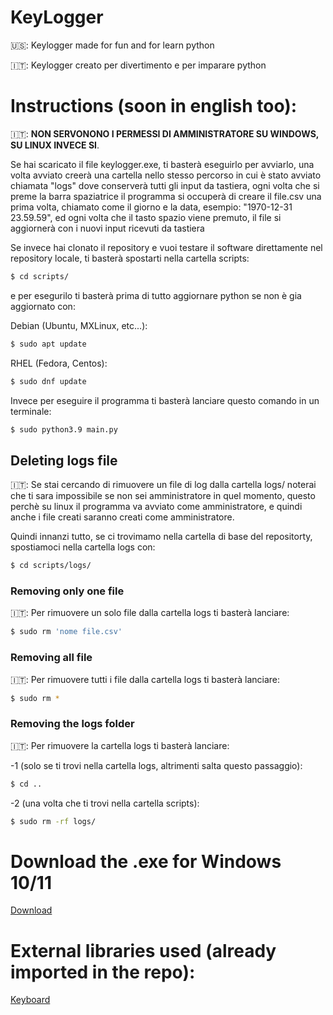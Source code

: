 # KeyLogger

🇺🇸: Keylogger made for fun and for learn python

🇮🇹: Keylogger creato per divertimento e per imparare python

# Instructions (soon in english too):

🇮🇹: **NON SERVONONO I PERMESSI DI AMMINISTRATORE SU WINDOWS, SU LINUX INVECE SI**.

Se hai scaricato il file keylogger.exe, ti basterà eseguirlo per avviarlo, una volta avviato creerà una cartella nello stesso percorso in cui è stato avviato chiamata "logs" dove conserverà tutti gli input da tastiera, ogni volta che si preme la barra spaziatrice il programma si occuperà di creare il file.csv una prima volta, chiamato come il giorno e la data, esempio: "1970-12-31 23.59.59", ed ogni volta che il tasto spazio viene premuto, il file si aggiornerà con i nuovi input ricevuti da tastiera

Se invece hai clonato il repository e vuoi testare il software direttamente nel repository locale, ti basterà spostarti nella cartella scripts: 
```sh
$ cd scripts/
```
e per esegurilo ti basterà prima di tutto aggiornare python se non è gia aggiornato con:

Debian (Ubuntu, MXLinux, etc...):
```sh
$ sudo apt update
```

RHEL (Fedora, Centos):
```sh
$ sudo dnf update
```

Invece per eseguire il programma ti basterà lanciare questo comando in un terminale:
```sh
$ sudo python3.9 main.py
```

## Deleting logs file

🇮🇹: Se stai cercando di rimuovere un file di log dalla cartella logs/ noterai che ti sara impossibile se non sei amministratore in quel momento, questo perchè su linux il programma va avviato come amministratore, e quindi anche i file creati saranno creati come amministratore.

Quindi innanzi tutto, se ci trovimamo nella cartella di base del repositorty, spostiamoci nella cartella logs con:

```sh
$ cd scripts/logs/
```

### Removing only one file

🇮🇹: Per rimuovere un solo file dalla cartella logs ti basterà lanciare:

```sh
$ sudo rm 'nome file.csv'
```

### Removing all file

🇮🇹: Per rimuovere tutti i file dalla cartella logs ti basterà lanciare:

```sh
$ sudo rm *
```

### Removing the logs folder

🇮🇹: Per rimuovere la cartella logs ti basterà lanciare:

-1 (solo se ti trovi nella cartella logs, altrimenti salta questo passaggio):
```sh
$ cd ..
```

-2 (una volta che ti trovi nella cartella scripts):
```sh
$ sudo rm -rf logs/
```

# Download the .exe for Windows 10/11

[Download](https://github.com/bruhpate/KeyLogger/raw/main/scripts/keylogger.exe)

# External libraries used (already imported in the repo):

[Keyboard](https://github.com/boppreh/keyboard)


